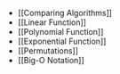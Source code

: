 - [[Comparing Algorithms]]
- [[Linear Function]]
- [[Polynomial Function]]
- [[Exponential Function]]
- [[Permutations]]
- [[Big-O Notation]]